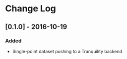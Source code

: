 # Change Log

## [0.1.0] - 2016-10-19
### Added
- Single-point dataset pushing to a Tranquility backend

